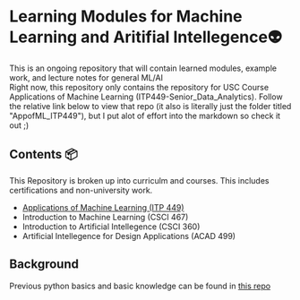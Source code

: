 # Learning Modules for Machine Learning and Aritifial Intellegence:alien:
This is an ongoing repository that will contain learned modules, example work, and lecture notes for general ML/AI <br>
Right now, this repository only contains the repository for USC Course Applications of Machine Learning (ITP449-Senior_Data_Analytics). Follow the relative link below to view that repo (it also is literally just the folder titled "AppofML_ITP449"), but I put alot of effort into the markdown so check it out \;)
<br>
## Contents :package:
This Repository is broken up into curriculm and courses. This includes certifications and non-university work.
- [Applications of Machine Learning (ITP 449)](https://github.com/ShantanuJhaveri/LM-Intro_ML/tree/master/AppofML_ITP449)
- Introduction to Machine Learning (CSCI 467)
- Introduction to Artificial Intellegence (CSCI 360)
- Artificial Intellegence for Design Applications (ACAD 499)
## Background 
Previous python basics and basic knowledge can be found in [this repo](https://github.com/ShantanuJhaveri/LM-Python_Basics)
